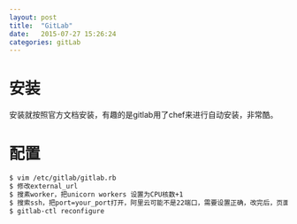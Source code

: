 ```yaml
---
layout: post
title:  "GitLab"
date:   2015-07-27 15:26:24
categories: gitLab
---
```

# 安装
安装就按照官方文档安装，有趣的是gitlab用了chef来进行自动安装，非常酷。

# 配置
```bash
$ vim /etc/gitlab/gitlab.rb
$ 修改external_url
$ 搜素worker，把unicorn workers 设置为CPU核数+1
$ 搜索ssh，把port=your_port打开，阿里云可能不是22端口，需要设置正确，改完后，页面上某个项目的ssh地址就变成了 ssh://git@ip:port/zhangjian/nodesl.git
$ gitlab-ctl reconfigure
```


